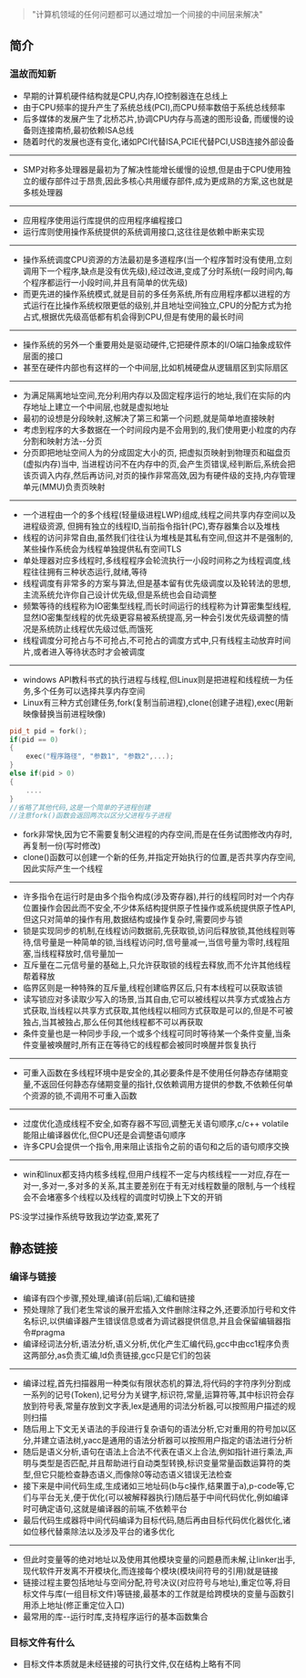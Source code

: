 >"计算机领域的任何问题都可以通过增加一个间接的中间层来解决"

## 简介

### 温故而知新
- 早期的计算机硬件结构就是CPU,内存,IO控制器连在总线上
- 由于CPU频率的提升产生了系统总线(PCI),而CPU频率数倍于系统总线频率
- 后多媒体的发展产生了北桥芯片,协调CPU内存与高速的图形设备, 而缓慢的设备则连接南桥,最初依赖ISA总线
- 随着时代的发展也逐有变化,诸如PCI代替ISA,PCIE代替PCI,USB连接外部设备
---

- SMP对称多处理器是最初为了解决性能增长缓慢的设想,但是由于CPU使用独立的缓存部件过于昂贵,因此多核心共用缓存部件,成为更成熟的方案,这也就是多核处理器

---
- 应用程序使用运行库提供的应用程序编程接口  
- 运行库则使用操作系统提供的系统调用接口,这往往是依赖中断来实现
---
- 操作系统调度CPU资源的方法最初是多道程序(当一个程序暂时没有使用,立刻调用下一个程序,缺点是没有优先级),经过改进,变成了分时系统(一段时间内,每个程序都运行一小段时间,并且有简单的优先级)
-  而更先进的操作系统模式,就是目前的多任务系统,所有应用程序都以进程的方式运行在比操作系统权限更低的级别,并且地址空间独立,CPU的分配方式为抢占式,根据优先级高低都有机会得到CPU,但是有使用的最长时间
---
-  操作系统的另外一个重要用处是驱动硬件,它把硬件原本的I/O端口抽象成软件层面的接口
-  甚至在硬件内部也有这样的一个中间层,比如机械硬盘从逻辑扇区到实际扇区
---
- 为满足隔离地址空间,充分利用内存以及固定程序运行的地址,我们在实际的内存地址上建立一个中间层,也就是虚拟地址
-  最初的设想是分段映射,这解决了第三和第一个问题,就是简单地直接映射
-  考虑到程序的大多数据在一个时间段内是不会用到的,我们使用更小粒度的内存分割和映射方法--分页
-  分页即把地址空间人为的分成固定大小的页, 把虚拟页映射到物理页和磁盘页(虚拟内存)当中, 当进程访问不在内存中的页,会产生页错误,经判断后,系统会把该页调入内存,然后再访问,对页的操作非常高效,因为有硬件级的支持,内存管理单元(MMU)负责页映射
---
- 一个进程由一个的多个线程(轻量级进程LWP)组成,线程之间共享内存空间以及进程级资源, 但拥有独立的线程ID,当前指令指针(PC),寄存器集合以及堆栈
-  线程的访问非常自由,虽然我们往往认为堆栈是其私有空间,但这并不是强制的,某些操作系统会为线程单独提供私有空间TLS
-  单处理器对应多线程时,多线程程序会轮流执行一小段时间称之为线程调度,线程往往拥有三种状态运行,就绪,等待
-  线程调度有非常多的方案与算法,但是基本留有优先级调度以及轮转法的思想,主流系统允许你自己设计优先级,但是系统也会自动调整
-  频繁等待的线程称为IO密集型线程,而长时间运行的线程称为计算密集型线程,显然IO密集型线程的优先级更容易被系统提高,另一种会引发优先级调整的情况是系统防止线程优先级过低,而饿死
-  线程调度分可抢占与不可抢占,不可抢占的调度方式中,只有线程主动放弃时间片,或者进入等待状态时才会被调度
---
- windows API教科书式的执行进程与线程,但Linux则是把进程和线程统一为任务,多个任务可以选择共享内存空间
-  Linux有三种方式创建任务,fork(复制当前进程),clone(创建子进程),exec(用新映像替换当前进程映像)
```C++
pid_t pid = fork();
if(pid == 0)
{
    exec("程序路径", "参数1", "参数2",...);
}
else if(pid > 0)
{
    ....
}
//省略了其他代码,这是一个简单的子进程创建
//注意fork()函数会返回两次以区分父进程与子进程
```
- fork非常快,因为它不需要复制父进程的内存空间,而是在任务试图修改内存时,再复制一份(写时修改)
-  clone()函数可以创建一个新的任务,并指定开始执行的位置,是否共享内存空间,因此实际产生一个线程
---
- 许多指令在运行时是由多个指令构成(涉及寄存器),并行的线程同时对一个内存位置操作会因此而不安全,不少体系结构提供原子性操作或系统提供原子性API,但这只对简单的操作有用,数据结构或操作复杂时,需要同步与锁
-  锁是实现同步的机制,在线程访问数据前,先获取锁,访问后释放锁,其他线程则等待,信号量是一种简单的锁,当线程访问时,信号量减一,当信号量为零时,线程阻塞,当线程释放时,信号量加一
-  互斥量在二元信号量的基础上,只允许获取锁的线程去释放,而不允许其他线程帮着释放
-  临界区则是一种特殊的互斥量,线程创建临界区后,只有本线程可以获取该锁
-  读写锁应对多读取少写入的场景,当其自由,它可以被线程以共享方式或独占方式获取,当线程以共享方式获取,其他线程以相同方式获取是可以的,但是不可被独占,当其被独占,那么任何其他线程都不可以再获取
-  条件变量也是一种同步手段,一个或多个线程可同时等待某一个条件变量,当条件变量被唤醒时,所有正在等待它的线程都会被同时唤醒并恢复执行
---

- 可重入函数在多线程环境中是安全的,其必要条件是不使用任何静态存储期变量,不返回任何静态存储期变量的指针,仅依赖调用方提供的参数,不依赖任何单个资源的锁,不调用不可重入函数

---
- 过度优化造成线程不安全,如寄存器不写回,调整无关语句顺序,c/c++ volatile能阻止编译器优化,但CPU还是会调整语句顺序
-  许多CPU会提供一个指令,用来阻止该指令之前的语句和之后的语句顺序交换
---
- win和linux都支持内核多线程,但用户线程不一定与内核线程一一对应,存在一对一,多对一,多对多的关系,其主要差别在于有无对线程数量的限制,与一个线程会不会堵塞多个线程以及线程的调度时切换上下文的开销

PS:没学过操作系统导致我边学边查,累死了

## 静态链接

### 编译与链接
- 编译有四个步骤,预处理,编译(前后端),汇编和链接
- 预处理除了我们老生常谈的展开宏插入文件删除注释之外,还要添加行号和文件名标识,以供编译器产生错误信息或者为调试器提供信息,并且会保留编辑器指令#pragma
- 编译经词法分析,语法分析,语义分析,优化产生汇编代码,gcc中由cc1程序负责这两部分,as负责汇编,ld负责链接,gcc只是它们的包装
---
- 编译过程,首先扫描器用一种类似有限状态机的算法,将代码的字符序列分割成一系列的记号(Token),记号分为关键字,标识符,常量,运算符等,其中标识符会存放到符号表,常量存放到文字表,lex是通用的词法分析器,可以按照用户描述的规则扫描
- 随后用上下文无关语法的手段进行复杂语句的语法分析,它对重用的符号加以区分,并建立语法树,yacc是通用的语法分析器可以按照用户指定的语法进行分析
- 随后是语义分析,语句在语法上合法不代表在语义上合法,例如指针进行乘法,声明与类型是否匹配,并且帮助进行自动类型转换,标识变量常量函数运算符的类型,但它只能检查静态语义,而像除0等动态语义错误无法检查
- 接下来是中间代码生成,生成诸如三地址码(b与c操作,结果置于a),p-code等,它们与平台无关,便于优化(可以被解释器执行)随后基于中间代码优化,例如编译时可确定语句,这就是编译器的前端,不依赖平台
- 最后代码生成器将中间代码编译为目标代码,随后再由目标代码优化器优化,诸如位移代替乘除法以及涉及平台的诸多优化
---
- 但此时变量等的绝对地址以及使用其他模块变量的问题悬而未解,让linker出手,现代软件开发离不开模块化,而连接每个模块(模块间符号的引用)就是链接
- 链接过程主要包括地址与空间分配,符号决议(对应符号与地址),重定位等,将目标文件与库(一组目标文件)等链接,最基本的工作就是给跨模块的变量与函数引用添上地址(修正重定位入口)
- 最常用的库--运行时库,支持程序运行的基本函数集合

### 目标文件有什么

- 目标文件本质就是未经链接的可执行文件,仅在结构上略有不同